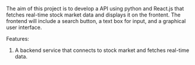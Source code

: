 The aim of this project is to develop a API using python and React.js that fetches real-time stock market data and displays it on the frontent. The frontend will include a search button, a text box for input, and a graphical user interface.


Features:

1. A backend service that connects to stock market and fetches real-time data.
    